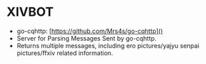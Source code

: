 # XIVBOT

- go-cqhttp: [https://github.com/Mrs4s/go-cqhttp]()
- Server for Parsing Messages Sent by go-cqhttp.
- Returns multiple messages, including ero pictures/yajyu senpai pictures/ffxiv related information.
